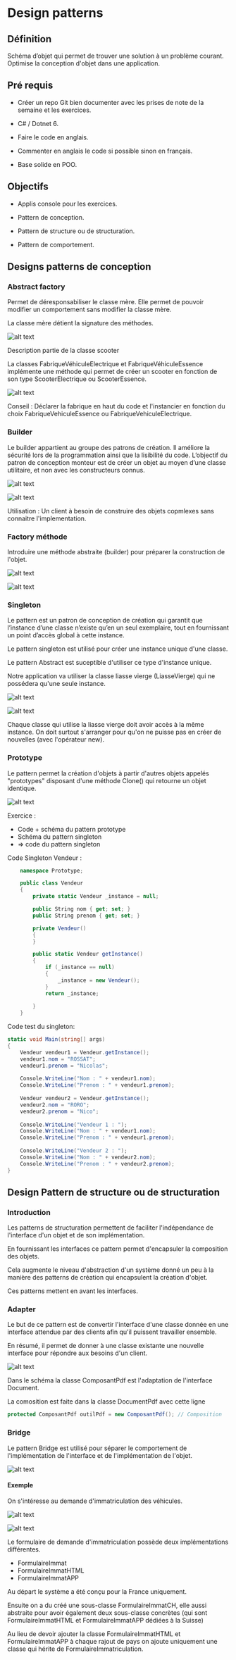 # Design patterns

## Définition

Schéma d’objet qui permet de trouver une solution à un problème courant. Optimise la conception d'objet dans une application.

## Pré requis

- Créer un repo Git bien documenter avec les prises de note de la semaine et les exercices.

- C# / Dotnet 6.

- Faire le code en anglais.

- Commenter en anglais le code si possible sinon en français.

- Base solide en POO.

## Objectifs

- Applis console pour les exercices.

- Pattern de conception.

- Pattern de structure ou de structuration.

- Pattern de comportement.

## Designs patterns de conception

### Abstract factory

Permet de déresponsabiliser le classe mère. Elle permet de pouvoir modifier un comportement sans modifier la classe mère.

La classe mère détient la signature des méthodes.

![alt text](./img/AbstractFactory.png)

Description partie de la classe scooter

La classes FabriqueVéhiculeElectrique et FabriqueVéhiculeEssence implémente une méthode qui permet de créer un scooter en fonction de son type ScooterElectrique ou ScooterEssence.

![alt text](./img/AbstractFactory2.png)

Conseil : Déclarer la fabrique en haut du code et l'instancier en fonction du choix FabriqueVehiculeEssence ou FabriqueVehiculeElectrique.

### Builder

Le builder appartient au groupe des patrons de création. Il améliore la sécurité lors de la programmation ainsi que la lisibilité du code. L’objectif du patron de conception monteur est de créer un objet au moyen d’une classe utilitaire, et non avec les constructeurs connus.

![alt text](./img/Builder.png)

![alt text](./img/builder2.png)

Utilisation : Un client à besoin de construire des objets copmlexes sans connaitre l'implementation.

### Factory méthode

Introduire une méthode abstraite (builder) pour préparer la construction de l'objet.

![alt text](./img/FactoryMethode2.png)

![alt text](./img/FactoryMethode.png)

### Singleton

Le pattern est un patron de conception de création qui garantit que l’instance d’une classe n’existe qu’en un seul exemplaire, tout en fournissant un point d’accès global à cette instance.

Le pattern singleton est utilisé pour créer une instance unique d'une classe.

Le pattern Abstract est suceptible d'utiliser ce type d'instance unique.

Notre application va utiliser la classe liasse vierge
(LiasseVierge) qui ne possédera qu'une seule instance.

![alt text](./img/Singleton.png)

![alt text](./img/Singleton2.png)

Chaque classe qui utilise la liasse vierge doit avoir accès
à la même instance. On doit surtout s'arranger pour qu'on ne puisse pas en créer de nouvelles
(avec l'opérateur new).

### Prototype

Le pattern permet la création d'objets à partir d'autres objets appelés "prototypes"
disposant d'une méthode Clone() qui retourne un objet identique.

![alt text](./img/Prototype.png)

Exercice :

- Code + schéma du pattern prototype
- Schéma du pattern singleton
- => code du pattern singleton

Code Singleton Vendeur :

```csharp
    namespace Prototype;

    public class Vendeur
    {
        private static Vendeur _instance = null;

        public String nom { get; set; }
        public String prenom { get; set; }

        private Vendeur()
        {
        }

        public static Vendeur getInstance()
        {
            if (_instance == null)
            {
                _instance = new Vendeur();
            }
            return _instance;
            
        }
    }

```

Code test du singleton:

```csharp
static void Main(string[] args)
{
    Vendeur vendeur1 = Vendeur.getInstance();
    vendeur1.nom = "ROSSAT";
    vendeur1.prenom = "Nicolas";
    
    Console.WriteLine("Nom : " + vendeur1.nom);
    Console.WriteLine("Prenom : " + vendeur1.prenom);
    
    Vendeur vendeur2 = Vendeur.getInstance();
    vendeur2.nom = "RORO";
    vendeur2.prenom = "Nico";
    
    Console.WriteLine("Vendeur 1 : ");
    Console.WriteLine("Nom : " + vendeur1.nom);
    Console.WriteLine("Prenom : " + vendeur1.prenom);
    
    Console.WriteLine("Vendeur 2 : ");
    Console.WriteLine("Nom : " + vendeur2.nom);
    Console.WriteLine("Prenom : " + vendeur2.prenom);
}
```

## Design Pattern de structure ou de structuration

### Introduction

Les patterns de structuration permettent de faciliter l'indépendance
de l'interface d'un objet et de son implémentation.

En fournissant les interfaces ce pattern permet d'encapsuler la composition des objets.

Cela augmente le niveau d'abstraction d'un système donné un peu à la manière
des patterns de création qui encapsulent la création d'objet.

Ces patterns mettent en avant les interfaces.

### Adapter

Le but de ce pattern est de convertir l'interface d'une classe donnée en une interface attendue par des clients afin qu'il puissent travailler ensemble.

En résumé, il permet de donner à une classe existante une nouvelle interface pour répondre aux besoins d'un client.

![alt text](./img/Adapter.png)

Dans le schéma la classe ComposantPdf est l'adaptation de l'interface Document.

La comosition est faite dans la classe DocumentPdf avec cette ligne

```csharp
protected ComposantPdf outilPdf = new ComposantPdf(); // Composition
```

### Bridge

Le pattern Bridge est utilisé pour séparer le comportement de l'implémentation de l'interface et de l'implémentation de l'objet.

![alt text](./img/BridgeAbst.png)

#### Exemple

On s'intéresse au demande d'immatriculation des véhicules.

![alt text](./img/Bridge.png)

![alt text](./img/BridgeCom.png)

Le formulaire de demande d'immatriculation possède deux implémentations différentes.

- FormulaireImmat
- FormulaireImmatHTML
- FormulaireImmatAPP

Au départ le système a été conçu pour la France uniquement.

Ensuite on a du créé une sous-classe FormulaireImmatCH, elle aussi
abstraite pour avoir également deux sous-classe concrètes (qui sont FormulaireImmatHTML et FormulaireImmatAPP dédiées à la Suisse)

Au lieu de devoir ajouter la classe FormulaireImmatHTML et FormulaireImmatAPP
à chaque rajout de pays on ajoute uniquement une classe qui hérite de FormulaireImmatriculation.
